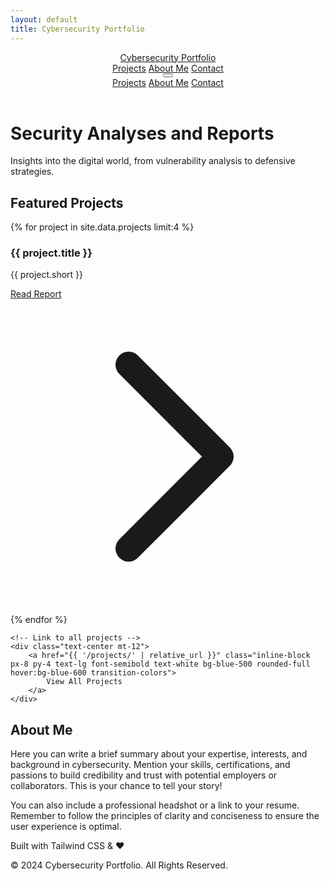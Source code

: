 ```yaml
---
layout: default
title: Cybersecurity Portfolio
---
```


<!-- Page content: header, hero, projects, about, footer -->

<header class="py-6 px-4 md:px-12 z-10 sticky top-0 bg-black bg-opacity-80 backdrop-blur-sm">
    <nav class="flex justify-between items-center">
        <a href="{{ '/' | relative_url }}" class="text-2xl md:text-3xl font-bold tracking-tight text-white hover:text-gray-300 transition-colors">
            <span class="text-gradient">Cybersecurity Portfolio</span>
        </a>
        <div class="hidden md:flex space-x-8 text-lg">
            <a href="{{ '/projects/' | relative_url }}" class="hover:text-blue-400 transition-colors">Projects</a>
            <a href="#about" class="hover:text-blue-400 transition-colors">About Me</a>
            <a href="#contact" class="hover:text-blue-400 transition-colors">Contact</a>
        </div>
        <button id="mobile-menu-button" class="md:hidden p-2 rounded-md focus:outline-none focus:ring-2 focus:ring-blue-400">
            <svg class="w-6 h-6 text-white" fill="none" viewBox="0 0 24 24" stroke="currentColor">
                <path stroke-linecap="round" stroke-linejoin="round" stroke-width="2" d="M4 6h16M4 12h16m-7 6h7"></path>
            </svg>
        </button>
    </nav>
    <div id="mobile-menu" class="hidden md:hidden mt-4 text-center space-y-4">
        <a href="{{ '/projects/' | relative_url }}" class="block text-xl font-medium hover:text-blue-400 transition-colors">Projects</a>
        <a href="#about" class="block text-xl font-medium hover:text-blue-400 transition-colors">About Me</a>
        <a href="#contact" class="block text-xl font-medium hover:text-blue-400 transition-colors">Contact</a>
    </div>
</header>

<!-- Hero Section -->
<main class="hero-gradient px-4 md:px-12 py-20 md:py-32 text-center border-b border-gray-700">
    <h1 class="text-4xl md:text-6xl font-extrabold leading-tight text-white mb-4">
        <span class="text-gradient">Security</span> Analyses and Reports
    </h1>
    <p class="text-lg md:text-xl font-light text-gray-300 max-w-3xl mx-auto mb-12">
        Insights into the digital world, from vulnerability analysis to defensive strategies.
    </p>
</main>

<!-- Projects Section (preview cards) -->
<section id="projects" class="container mx-auto px-4 md:px-12 py-16">
    <h2 class="text-3xl font-bold mb-8 text-white">Featured Projects</h2>
    <div class="grid grid-cols-1 md:grid-cols-2 lg:grid-cols-2 gap-6">
        {% for project in site.data.projects limit:4 %}
        <div class="bento-card p-6 md:p-8 rounded-2xl border border-gray-700">
            <h3 class="text-2xl font-bold text-white mb-2">{{ project.title }}</h3>
            <p class="text-gray-400 mb-4">{{ project.short }}</p>
            <a href="{{ '/projects/#' | append: project.slug | relative_url }}" class="text-blue-400 hover:text-blue-300 font-semibold inline-flex items-center">
                Read Report
                <svg class="ml-2 w-4 h-4" fill="none" viewBox="0 0 24 24" stroke="currentColor">
                    <path stroke-linecap="round" stroke-linejoin="round" stroke-width="2" d="M9 5l7 7-7 7"></path>
                </svg>
            </a>
        </div>
        {% endfor %}
    </div>

    <!-- Link to all projects -->
    <div class="text-center mt-12">
        <a href="{{ '/projects/' | relative_url }}" class="inline-block px-8 py-4 text-lg font-semibold text-white bg-blue-500 rounded-full hover:bg-blue-600 transition-colors">
            View All Projects
        </a>
    </div>
</section>

<!-- About Section -->
<section id="about" class="container mx-auto px-4 md:px-12 py-16">
    <h2 class="text-3xl font-bold text-center mb-8 text-white">About Me</h2>
    <div class="max-w-3xl mx-auto text-gray-300 leading-relaxed space-y-4">
        <p>Here you can write a brief summary about your expertise, interests, and background in cybersecurity. Mention your skills, certifications, and passions to build credibility and trust with potential employers or collaborators. This is your chance to tell your story!</p>
        <p>You can also include a professional headshot or a link to your resume. Remember to follow the principles of <span class="text-white">clarity and conciseness</span> to ensure the user experience is optimal.</p>
    </div>
</section>

<!-- Footer -->
<footer id="contact" class="py-8 text-center text-gray-500 text-sm">
    <p>Built with Tailwind CSS & ❤️</p>
    <p class="mt-2">© 2024 Cybersecurity Portfolio. All Rights Reserved.</p>
</footer>
